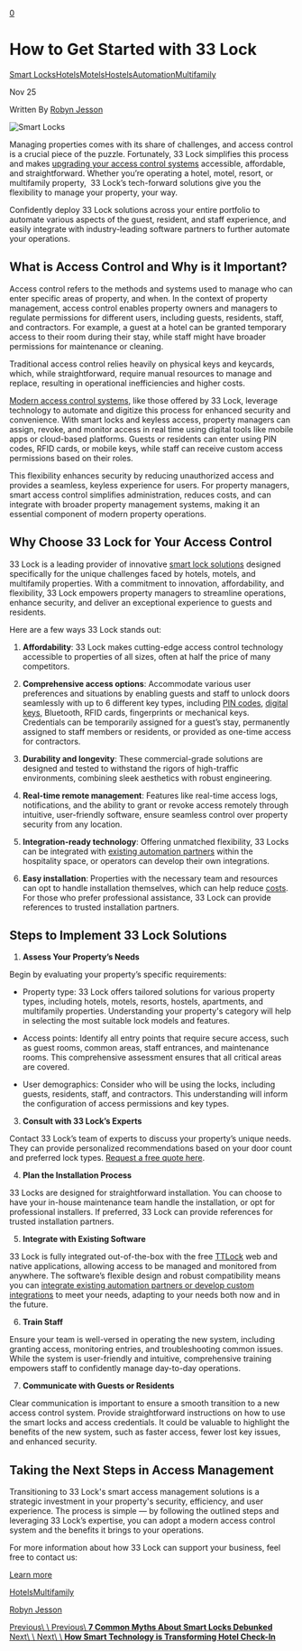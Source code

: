 [0](https://www.33lock.com/cart)

# How to Get Started with 33 Lock

[Smart Locks](https://www.33lock.com/blogpublishing/category/Smart+Locks)[Hotels](https://www.33lock.com/blogpublishing/category/Hotels)[Motels](https://www.33lock.com/blogpublishing/category/Motels)[Hostels](https://www.33lock.com/blogpublishing/category/Hostels)[Automation](https://www.33lock.com/blogpublishing/category/Automation)[Multifamily](https://www.33lock.com/blogpublishing/category/Multifamily)

Nov 25

Written By [Robyn Jesson](https://www.33lock.com/blogpublishing?author=6734ceca6e213a2ceef2d31b)

![Smart Locks](https://images.squarespace-cdn.com/content/v1/64864a0f6459c271adb893d5/93a8de5e-32c4-457e-b44c-25bf2baffa88/How+to+Get+Started+with+33+Lock+%281%29.jpg?format=2500w)

Managing properties comes with its share of challenges, and access control is a crucial piece of the puzzle. Fortunately, 33 Lock simplifies this process and makes [upgrading your access control systems](https://www.33lock.com/blogpublishing/6-reasons-to-upgrade-hotel-locks) accessible, affordable, and straightforward. Whether you’re operating a hotel, motel, resort, or multifamily property,  33 Lock’s tech-forward solutions give you the flexibility to manage your property, your way.

Confidently deploy 33 Lock solutions across your entire portfolio to automate various aspects of the guest, resident, and staff experience, and easily integrate with industry-leading software partners to further automate your operations.

## What is Access Control and Why is it Important?

Access control refers to the methods and systems used to manage who can enter specific areas of property, and when. In the context of property management, access control enables property owners and managers to regulate permissions for different users, including guests, residents, staff, and contractors. For example, a guest at a hotel can be granted temporary access to their room during their stay, while staff might have broader permissions for maintenance or cleaning.

Traditional access control relies heavily on physical keys and keycards, which, while straightforward, require manual resources to manage and replace, resulting in operational inefficiencies and higher costs.

[Modern access control systems](https://www.33lock.com/blogpublishing/hotel-check-in-smart-technology), like those offered by 33 Lock, leverage technology to automate and digitize this process for enhanced security and convenience. With smart locks and keyless access, property managers can assign, revoke, and monitor access in real time using digital tools like mobile apps or cloud-based platforms. Guests or residents can enter using PIN codes, RFID cards, or mobile keys, while staff can receive custom access permissions based on their roles.

This flexibility enhances security by reducing unauthorized access and provides a seamless, keyless experience for users. For property managers, smart access control simplifies administration, reduces costs, and can integrate with broader property management systems, making it an essential component of modern property operations.

## Why Choose 33 Lock for Your Access Control

33 Lock is a leading provider of innovative [smart lock solutions](https://www.33lock.com/collection) designed specifically for the unique challenges faced by hotels, motels, and multifamily properties. With a commitment to innovation, affordability, and flexibility, 33 Lock empowers property managers to streamline operations, enhance security, and deliver an exceptional experience to guests and residents.

Here are a few ways 33 Lock stands out:

1. **Affordability**: 33 Lock makes cutting-edge access control technology accessible to properties of all sizes, often at half the price of many competitors.

2. **Comprehensive access options**: Accommodate various user preferences and situations by enabling guests and staff to unlock doors seamlessly with up to 6 different key types, including [PIN codes](https://www.33lock.com/blogpublishing/unlocking-flexibility-three-innovative-ways-to-set-a-pin-code), [digital keys,](https://www.33lock.com/blogpublishing/are-digital-keys-the-future-of-hospitality) Bluetooth, RFID cards, fingerprints or mechanical keys. Credentials can be temporarily assigned for a guest’s stay, permanently assigned to staff members or residents, or provided as one-time access for contractors.

3. **Durability and longevity**: These commercial-grade solutions are designed and tested to withstand the rigors of high-traffic environments, combining sleek aesthetics with robust engineering.

4. **Real-time remote management**: Features like real-time access logs, notifications, and the ability to grant or revoke access remotely through intuitive, user-friendly software, ensure seamless control over property security from any location.

5. **Integration-ready technology**: Offering unmatched flexibility, 33 Locks can be integrated with [existing automation partners](https://www.33lock.com/partners) within the hospitality space, or operators can develop their own integrations.

6. **Easy installation**: Properties with the necessary team and resources can opt to handle installation themselves, which can help reduce [costs](https://www.33lock.com/blogpublishing/installing-hotel-smart-locks-cost). For those who prefer professional assistance, 33 Lock can provide references to trusted installation partners.


## Steps to Implement 33 Lock Solutions

1. **Assess Your Property’s Needs**

Begin by evaluating your property’s specific requirements:


   - Property type: 33 Lock offers tailored solutions for various property types, including hotels, motels, resorts, hostels, apartments, and multifamily properties. Understanding your property's category will help in selecting the most suitable lock models and features.

   - Access points: Identify all entry points that require secure access, such as guest rooms, common areas, staff entrances, and maintenance rooms. This comprehensive assessment ensures that all critical areas are covered.

   - User demographics: Consider who will be using the locks, including guests, residents, staff, and contractors. This understanding will inform the configuration of access permissions and key types.


3. **Consult with 33 Lock’s Experts**

Contact 33 Lock’s team of experts to discuss your property’s unique needs. They can provide personalized recommendations based on your door count and preferred lock types. [Request a free quote here](https://www.33lock.com/contact).

4. **Plan the Installation Process**

33 Locks are designed for straightforward installation. You can choose to have your in-house maintenance team handle the installation, or opt for professional installers. If preferred, 33 Lock can provide references for trusted installation partners.

5. **Integrate with Existing Software**

33 Lock is fully integrated out-of-the-box with the free [TTLock](https://www.33lock.com/blogpublishing/ttlock-unlocking-convenience-and-simplified-access-control-management) web and native applications, allowing access to be managed and monitored from anywhere. The software’s flexible design and robust compatibility means you can [integrate existing automation partners or develop custom integrations](https://www.33lock.com/blogpublishing/direct-api-vs-3rd-party) to meet your needs, adapting to your needs both now and in the future.

6. **Train Staff**

Ensure your team is well-versed in operating the new system, including granting access, monitoring entries, and troubleshooting common issues. While the system is user-friendly and intuitive, comprehensive training empowers staff to confidently manage day-to-day operations.

7. **Communicate with Guests or Residents**

Clear communication is important to ensure a smooth transition to a new access control system. Provide straightforward instructions on how to use the smart locks and access credentials. It could be valuable to highlight the benefits of the new system, such as faster access, fewer lost key issues, and enhanced security.


## Taking the Next Steps in Access Management

Transitioning to 33 Lock's smart access management solutions is a strategic investment in your property's security, efficiency, and user experience. The process is simple — by following the outlined steps and leveraging 33 Lock’s expertise, you can adopt a modern access control system and the benefits it brings to your operations.

For more information about how 33 Lock can support your business, feel free to contact us:

[Learn more](https://www.33lock.com/contact)

[Hotels](https://www.33lock.com/blogpublishing/tag/Hotels)[Multifamily](https://www.33lock.com/blogpublishing/tag/Multifamily)

[Robyn Jesson](https://www.33lock.com/blogpublishing?author=6734ceca6e213a2ceef2d31b)

[Previous\\
\\
Previous\\
**7 Common Myths About Smart Locks Debunked**](https://www.33lock.com/blogpublishing/7-common-myths-about-smart-locks) [Next\\
\\
Next\\
\\
**How Smart Technology is Transforming Hotel Check-In**](https://www.33lock.com/blogpublishing/hotel-check-in-smart-technology)
